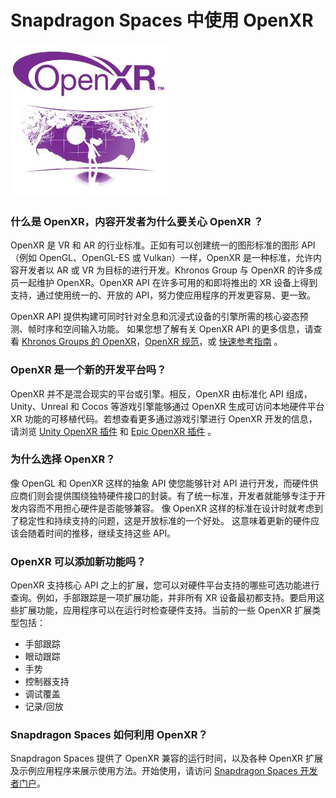 # Snapdragon Spaces 中使用 OpenXR

![1](./pic-OpenXRForSpaces/1.jpg)

### 什么是 OpenXR，内容开发者为什么要关心 OpenXR ？

OpenXR 是 VR 和 AR 的行业标准。正如有可以创建统一的图形标准的图形 API（例如 OpenGL、OpenGL-ES 或 Vulkan）一样，OpenXR 是一种标准，允许内容开发者以 AR 或 VR 为目标的进行开发。Khronos Group 与 OpenXR 的许多成员一起维护 OpenXR。OpenXR API 在许多可用的和即将推出的 XR 设备上得到支持，通过使用统一的、开放的 API，努力使应用程序的开发更容易、更一致。

OpenXR API 提供构建可同时针对全息和沉浸式设备的引擎所需的核心姿态预测、帧时序和空间输入功能。 如果您想了解有关 OpenXR API 的更多信息，请查看 [Khronos Groups 的 OpenXR](https://www.khronos.org/openxr/)，[OpenXR 规范](https://www.khronos.org/registry/OpenXR/#apispecs)，或 [快速参考指南](https://www.khronos.org/files/openxr-10-reference-guide.pdf) 。

### OpenXR 是一个新的开发平台吗？

OpenXR 并不是混合现实的平台或引擎。相反，OpenXR 由标准化 API 组成，Unity、Unreal 和 Cocos 等游戏引擎能够通过 OpenXR 生成可访问本地硬件平台 XR 功能的可移植代码。若想查看更多通过游戏引擎进行 OpenXR 开发的信息，请浏览 [Unity OpenXR 插件](https://docs.unity3d.com/Manual/com.unity.xr.openxr.html) 和 [Epic OpenXR 插件](https://docs.unrealengine.com/4.27/en-US/SharingAndReleasing/XRDevelopment/OpenXR/) 。

### 为什么选择 OpenXR？

像 OpenGL 和 OpenXR 这样的抽象 API 使您能够针对 API 进行开发，而硬件供应商们则会提供围绕独特硬件接口的封装。有了统一标准，开发者就能够专注于开发内容而不用担心硬件是否能够兼容。 像 OpenXR 这样的标准在设计时就考虑到了稳定性和持续支持的问题，这是开放标准的一个好处。 这意味着更新的硬件应该会随着时间的推移，继续支持这些 API。

### OpenXR 可以添加新功能吗？

OpenXR 支持核心 API 之上的扩展，您可以对硬件平台支持的哪些可选功能进行查询。例如，手部跟踪是一项扩展功能，并非所有 XR 设备最初都支持。要启用这些扩展功能，应用程序可以在运行时检查硬件支持。当前的一些 OpenXR 扩展类型包括：

- 手部跟踪
- 眼动跟踪
- 手势
- 控制器支持
- 调试覆盖
- 记录/回放

### Snapdragon Spaces 如何利用 OpenXR？

Snapdragon Spaces 提供了 OpenXR 兼容的运行时间，以及各种 OpenXR 扩展及示例应用程序来展示使用方法。开始使用，请访问 [Snapdragon Spaces 开发者门户](https://spaces.qualcomm.com/)。
